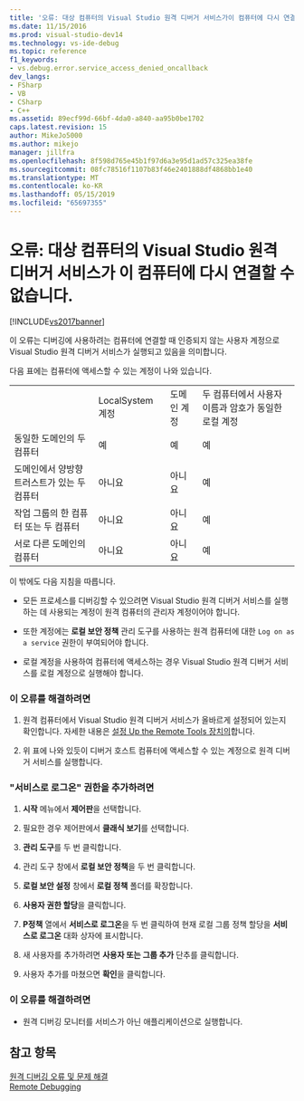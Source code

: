 ```yaml
---
title: '오류: 대상 컴퓨터의 Visual Studio 원격 디버거 서비스가이 컴퓨터에 다시 연결할 수 없습니다. | Microsoft Docs'
ms.date: 11/15/2016
ms.prod: visual-studio-dev14
ms.technology: vs-ide-debug
ms.topic: reference
f1_keywords:
- vs.debug.error.service_access_denied_oncallback
dev_langs:
- FSharp
- VB
- CSharp
- C++
ms.assetid: 89ecf99d-66bf-4da0-a840-aa95b0be1702
caps.latest.revision: 15
author: MikeJo5000
ms.author: mikejo
manager: jillfra
ms.openlocfilehash: 8f598d765e45b1f97d6a3e95d1ad57c325ea38fe
ms.sourcegitcommit: 08fc78516f1107b83f46e2401888df4868bb1e40
ms.translationtype: MT
ms.contentlocale: ko-KR
ms.lasthandoff: 05/15/2019
ms.locfileid: "65697355"
---
```

# <a name="error-the-visual-studio-remote-debugger-service-on-the-target-computer-cannot-connect-back-to-this-computer"></a>오류: 대상 컴퓨터의 Visual Studio 원격 디버거 서비스가 이 컴퓨터에 다시 연결할 수 없습니다.
[!INCLUDE[vs2017banner](../includes/vs2017banner.md)]

이 오류는 디버깅에 사용하려는 컴퓨터에 연결할 때 인증되지 않는 사용자 계정으로 Visual Studio 원격 디버거 서비스가 실행되고 있음을 의미합니다.  
  
 다음 표에는 컴퓨터에 액세스할 수 있는 계정이 나와 있습니다.  
  
|||||  
|-|-|-|-|  
||LocalSystem 계정|도메인 계정|두 컴퓨터에서 사용자 이름과 암호가 동일한 로컬 계정|  
|동일한 도메인의 두 컴퓨터|예|예|예|  
|도메인에서 양방향 트러스트가 있는 두 컴퓨터|아니요|아니요|예|  
|작업 그룹의 한 컴퓨터 또는 두 컴퓨터|아니요|아니요|예|  
|서로 다른 도메인의 컴퓨터|아니요|아니요|예|  
  
 이 밖에도 다음 지침을 따릅니다.  
  
- 모든 프로세스를 디버깅할 수 있으려면 Visual Studio 원격 디버거 서비스를 실행하는 데 사용되는 계정이 원격 컴퓨터의 관리자 계정이어야 합니다.  
  
- 또한 계정에는 **로컬 보안 정책** 관리 도구를 사용하는 원격 컴퓨터에 대한 `Log on as a service` 권한이 부여되어야 합니다.  
  
- 로컬 계정을 사용하여 컴퓨터에 액세스하는 경우 Visual Studio 원격 디버거 서비스를 로컬 계정으로 실행해야 합니다.  
  
### <a name="to-correct-this-error"></a>이 오류를 해결하려면  
  
1. 원격 컴퓨터에서 Visual Studio 원격 디버거 서비스가 올바르게 설정되어 있는지 확인합니다. 자세한 내용은 [설정 Up the Remote Tools 장치의](https://msdn.microsoft.com/library/90f45630-0d26-4698-8c1f-63f85a12db9c)합니다.  
  
2. 위 표에 나와 있듯이 디버거 호스트 컴퓨터에 액세스할 수 있는 계정으로 원격 디버거 서비스를 실행합니다.  
  
### <a name="to-add-log-on-as-a-service-privilege"></a>"서비스로 로그온" 권한을 추가하려면  
  
1. **시작** 메뉴에서 **제어판**을 선택합니다.  
  
2. 필요한 경우 제어판에서 **클래식 보기**를 선택합니다.  
  
3. **관리 도구**를 두 번 클릭합니다.  
  
4. 관리 도구 창에서 **로컬 보안 정책**을 두 번 클릭합니다.  
  
5. **로컬 보안 설정** 창에서 **로컬 정책** 폴더를 확장합니다.  
  
6. **사용자 권한 할당**을 클릭합니다.  
  
7. **P정책** 열에서 **서비스로 로그온**을 두 번 클릭하여 현재 로컬 그룹 정책 할당을 **서비스로 로그온** 대화 상자에 표시합니다.  
  
8. 새 사용자를 추가하려면 **사용자 또는 그룹 추가** 단추를 클릭합니다.  
  
9. 사용자 추가를 마쳤으면 **확인**을 클릭합니다.  
  
### <a name="to-work-around-this-error"></a>이 오류를 해결하려면  
  
- 원격 디버깅 모니터를 서비스가 아닌 애플리케이션으로 실행합니다.  
  
## <a name="see-also"></a>참고 항목  
 [원격 디버깅 오류 및 문제 해결](../debugger/remote-debugging-errors-and-troubleshooting.md)   
 [Remote Debugging](../debugger/remote-debugging.md)
